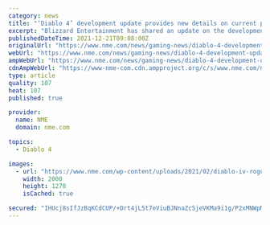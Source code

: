 ```yaml
---
category: news
title: "‘Diablo 4’ development update provides new details on current progress"
excerpt: "Blizzard Entertainment has shared an update on the development of Diablo 4. READ MORE In a new Blizzard blog pos ..."
publishedDateTime: 2021-12-21T09:08:00Z
originalUrl: "https://www.nme.com/news/gaming-news/diablo-4-development-update-provides-new-details-on-current-progress-3123937"
webUrl: "https://www.nme.com/news/gaming-news/diablo-4-development-update-provides-new-details-on-current-progress-3123937"
ampWebUrl: "https://www.nme.com/news/gaming-news/diablo-4-development-update-provides-new-details-on-current-progress-3123937?amp"
cdnAmpWebUrl: "https://www-nme-com.cdn.ampproject.org/c/s/www.nme.com/news/gaming-news/diablo-4-development-update-provides-new-details-on-current-progress-3123937?amp"
type: article
quality: 107
heat: 107
published: true

provider:
  name: NME
  domain: nme.com

topics:
  - Diablo 4

images:
  - url: "https://www.nme.com/wp-content/uploads/2021/02/diablo-iv-rogue@2000x1270.jpg"
    width: 2000
    height: 1270
    isCached: true

secured: "IHUcj8sIfJzBqKCdCUP/+Drt4jL5t7eViuBJNnaZcSjeVKMa9i1g/P2xMNWpMCa9DhADQSiHkTv4jMRLwTJZ5K/AjS60tDS+QIxAHlr5wyeejMtsyS3nU0DHCjSB2BLyP5TTHH7TeHmoi13ZLbbF8eEcsr9u1xT+ma8m2G23nG0OQvDJ1vF4oEs8ya8sU7z/GN2Rmt58bU3IfwMlYEN6lgXPNtZSgufdij0srN0OHk/JJejpfMEH3P3XdxltE8mmcG11jZT36sTwXdbTUE/Z/zv6l9EQie+Ljr8B/7nbB7jEUJc0H9lpma4mKFaIuPSGtkRAReFdVRSyt8k42Tf3uhV2Gt4KkyFTLVbkWRsjbeY=;jmgdq5Hj87yHjBgC+LknFg=="
---
```



